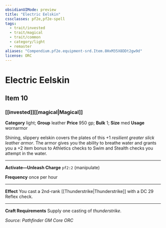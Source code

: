 ```yaml
---
obsidianUIMode: preview
title: "Electric Eelskin"
cssclasses: pf2e,pf2e-spell
tags:
  - trait/invested
  - trait/magical
  - trait/common
  - category/light
  - remaster
aliases: "Compendium.pf2e.equipment-srd.Item.8HxM35X8DDt2gw9d"
license: ORC
---
```

# Electric Eelskin
## Item 10
### [[invested]][[magical|Magical]]

**Category** light; **Group** leather
**Price** 950 gp; 
**Bulk** 1; **Size** med
**Usage** wornarmor

Shining, slippery eelskin covers the plates of this +1 _resilient greater slick leather armor_. The armor gives you the ability to breathe water and grants you a +2 item bonus to Athletics checks to Swim and Stealth checks you attempt in the water.

* * *

**Activate—Unleash Charge** `pf2:2` (manipulate)

**Frequency** once per hour

* * *

**Effect** You cast a 2nd-rank [[Thunderstrike|Thunderstrike]] with a DC 29 Reflex check.

* * *

**Craft Requirements** Supply one casting of _thunderstrike_.

*Source: Pathfinder GM Core*
*ORC*